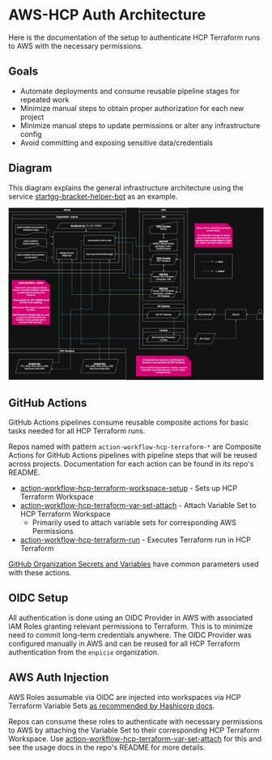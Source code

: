 # AWS-HCP Auth Architecture

Here is the documentation of the setup to authenticate HCP Terraform runs to AWS with the necessary permissions.

## Goals

- Automate deployments and consume reusable pipeline stages for repeated work
- Minimize manual steps to obtain proper authorization for each new project
- Minimize manual steps to update permissions or alter any infrastructure config
- Avoid committing and exposing sensitive data/credentials

## Diagram

This diagram explains the general infrastructure architecture using the service [startgg-bracket-helper-bot](https://github.com/enpicie/startgg-bracket-helper-bot) as an example.

![Architecture Diagram](./diagrams/enpicie%20Terraform%20Architecture.drawio.png)

## GitHub Actions

GitHub Actions pipelines consume reusable composite actions for basic tasks needed for all HCP Terraform runs.

Repos named with pattern `action-workflow-hcp-terraform-*` are Composite Actions for GitHub Actions pipelines with pipeline steps that will be reused across projects. Documentation for each action can be found in its repo's README.

- [action-workflow-hcp-terraform-workspace-setup](https://github.com/enpicie/action-workflow-hcp-terraform-workspace-setup) - Sets up HCP Terraform Workspace
- [action-workflow-hcp-terraform-var-set-attach](https://github.com/enpicie/action-workflow-hcp-terraform-var-set-attach) - Attach Variable Set to HCP Terraform Workspace
  - Primarily used to attach variable sets for corresponding AWS Permissions
- [action-workflow-hcp-terraform-run](https://github.com/enpicie/action-workflow-hcp-terraform-run) - Executes Terraform run in HCP Terraform

[GitHub Organization Secrets and Variables](General.md#github-organization-secrets-and-variables) have common parameters used with these actions.

## OIDC Setup

All authentication is done using an OIDC Provider in AWS with associated IAM Roles granting relevant permissions to Terraform. This is to minimize need to commit long-term credentials anywhere. The OIDC Provider was configured manually in AWS and can be reused for all HCP Terraform authentication from the `enpicie` organization.

## AWS Auth Injection

AWS Roles assumable via OIDC are injected into workspaces via HCP Terraform Variable Sets [as recommended by Hashicorp docs](https://www.hashicorp.com/en/blog/access-aws-from-hcp-terraform-with-oidc-federation#Using-OIDC-federation).

Repos can consume these roles to authenticate with necessary permissions to AWS by attaching the Variable Set to their corresponding HCP Terraform Workspace. Use [action-workflow-hcp-terraform-var-set-attach](https://github.com/enpicie/action-workflow-hcp-terraform-var-set-attach) for this and see the usage docs in the repo's README for more details.

